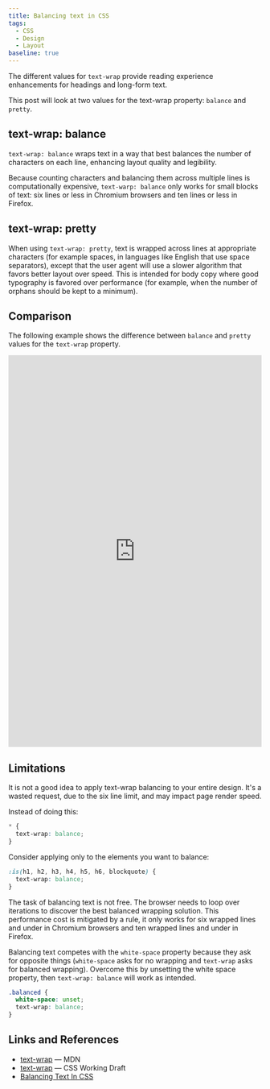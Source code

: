 ```yaml
---
title: Balancing text in CSS
tags:
  - CSS
  - Design
  - Layout
baseline: true
---
```


The different values for `text-wrap` provide reading experience enhancements for headings and long-form text.

This post will look at two values for the text-wrap property: `balance` and `pretty`.

## text-wrap: balance

<baseline-status
	featureId="text-wrap-balance">
</baseline-status>

`text-wrap: balance` wraps text in a way that best balances the number of characters on each line, enhancing layout quality and legibility.

Because counting characters and balancing them across multiple lines is computationally expensive, `text-warp: balance` only works for small blocks of text: six lines or less in Chromium browsers and ten lines or less in Firefox.

## text-wrap: pretty

<baseline-status
	featureId="text-wrap-pretty">
</baseline-status>

When using `text-wrap: pretty`, text is wrapped across lines at appropriate characters (for example spaces, in languages like English that use space separators), except that the user agent will use a slower algorithm that favors better layout over speed. This is intended for body copy where good typography is favored over performance (for example, when the number of orphans should be kept to a minimum).

## Comparison

The following example shows the difference between `balance` and `pretty` values for the `text-wrap` property.

<iframe height="778" style="width: 100%;" scrolling="no" title="text-wrap demo" src="https://codepen.io/caraya/embed/GgRZLKN?default-tab=result" frameborder="no" loading="lazy" allowtransparency="true" allowfullscreen="true">
  See the Pen <a href="https://codepen.io/caraya/pen/GgRZLKN">
  text-wrap demo</a> by Carlos Araya (<a href="https://codepen.io/caraya">@caraya</a>)
  on <a href="https://codepen.io">CodePen</a>.
</iframe>

## Limitations

It is not a good idea to apply text-wrap balancing to your entire design. It's a wasted request, due to the six line limit, and may impact page render speed.

Instead of doing this:

```css
* {
  text-wrap: balance;
}
```

Consider applying only to the elements you want to balance:

```css
:is(h1, h2, h3, h4, h5, h6, blockquote) {
  text-wrap: balance;
}
```

The task of balancing text is not free. The browser needs to loop over iterations to discover the best balanced wrapping solution. This performance cost is mitigated by a rule, it only works for six wrapped lines and under in Chromium browsers and ten wrapped lines and under in Firefox.

Balancing text competes with the `white-space` property because they ask for opposite things (`white-space` asks for no wrapping and `text-wrap` asks for balanced wrapping). Overcome this by unsetting the white space property, then `text-wrap: balance` will work as intended.

```css
.balanced {
  white-space: unset;
  text-wrap: balance;
}
```

## Links and References

* [text-wrap](https://developer.mozilla.org/en-US/docs/Web/CSS/text-wrap) &mdash; MDN
* [text-wrap](https://drafts.csswg.org/css-text-4/#text-wrap) &mdash; CSS Working Draft
* [Balancing Text In CSS](https://ishadeed.com/article/balancing-text-css/)
